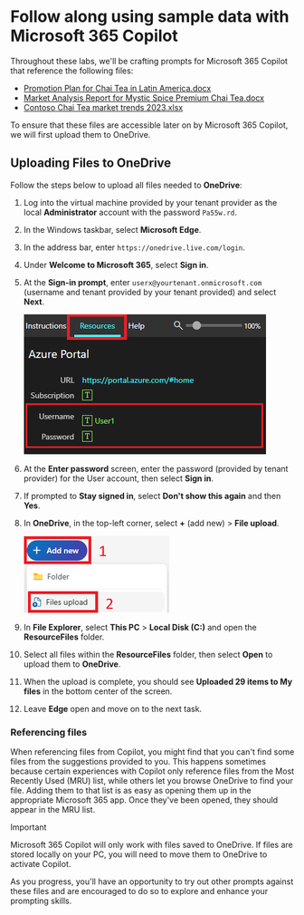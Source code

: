 # Follow along using sample data with Microsoft 365 Copilot

Throughout these labs, we'll be crafting prompts for Microsoft 365 Copilot that reference the following files:

- [Promotion Plan for Chai Tea in Latin America.docx](https://go.microsoft.com/fwlink/?linkid=2269126)
- [Market Analysis Report for Mystic Spice Premium Chai Tea.docx](https://go.microsoft.com/fwlink/?linkid=2268826)
- [Contoso Chai Tea market trends 2023.xlsx](https://go.microsoft.com/fwlink/?linkid=2268822)

To ensure that these files are accessible later on by Microsoft 365 Copilot, we will first upload them to OneDrive.

## Uploading Files to OneDrive

Follow the steps below to upload all files needed to **OneDrive**:

1. Log into the virtual machine provided by your tenant provider as the local **Administrator** account with the password `Pa55w.rd`.
2. In the Windows taskbar, select **Microsoft Edge**.
3. In the address bar, enter `https://onedrive.live.com/login`.
4. Under **Welcome to Microsoft 365**, select **Sign in**.
5. At the **Sign-in prompt**, enter `userx@yourtenant.onmicrosoft.com` (username and tenant provided by your tenant provided) and select **Next**.

    ![Screenshot resource pane](../Labs/Media/lab_resources_password.png)

6. At the **Enter password** screen, enter the password (provided by tenant provider) for the User account, then select **Sign in**.
7. If prompted to **Stay signed in**, select **Don't show this again** and then **Yes**.
8. In **OneDrive**, in the top-left corner, select **+** (add new) > **File upload**.

    ![Screenshot of add new file](../Labs/Media/add_new.png)

9. In **File Explorer**, select **This PC** > **Local Disk (C:)** and open the **ResourceFiles** folder.
10. Select all files within the **ResourceFiles** folder, then select **Open** to upload them to **OneDrive**.
11. When the upload is complete, you should see **Uploaded 29 items to My files** in the bottom center of the screen.
12. Leave **Edge** open and move on to the next task.

### Referencing files

When referencing files from Copilot, you might find that you can't find some files from the suggestions provided to you. This happens sometimes because certain experiences with Copilot only reference files from the Most Recently Used (MRU) list, while others let you browse OneDrive to find your file. Adding them to that list is as easy as opening them up in the appropriate Microsoft 365 app.  Once they've been opened, they should appear in the MRU list.

> [!IMPORTANT]
> Microsoft 365 Copilot  will only work with files saved to OneDrive. If files are stored locally on your PC, you will need to move them to OneDrive to activate Copilot.

As you progress, you'll have an opportunity to try out other prompts against these files and are encouraged to do so to explore and enhance your prompting skills.
